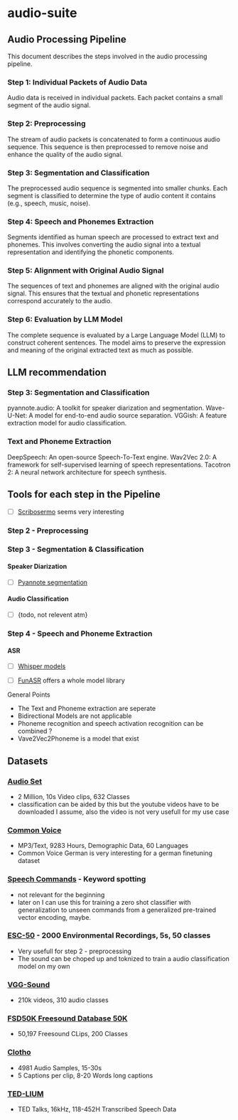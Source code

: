 # audio-suite

## Audio Processing Pipeline

This document describes the steps involved in the audio processing pipeline.

### Step 1: Individual Packets of Audio Data
Audio data is received in individual packets. Each packet contains a small segment of the audio signal.

### Step 2: Preprocessing
The stream of audio packets is concatenated to form a continuous audio sequence. This sequence is then preprocessed to remove noise and enhance the quality of the audio signal.

### Step 3: Segmentation and Classification
The preprocessed audio sequence is segmented into smaller chunks. Each segment is classified to determine the type of audio content it contains (e.g., speech, music, noise).

### Step 4: Speech and Phonemes Extraction
Segments identified as human speech are processed to extract text and phonemes. This involves converting the audio signal into a textual representation and identifying the phonetic components.

### Step 5: Alignment with Original Audio Signal
The sequences of text and phonemes are aligned with the original audio signal. This ensures that the textual and phonetic representations correspond accurately to the audio.

### Step 6: Evaluation by LLM Model
The complete sequence is evaluated by a Large Language Model (LLM) to construct coherent sentences. The model aims to preserve the expression and meaning of the original extracted text as much as possible.


## LLM recommendation

### Step 3: Segmentation and Classification
pyannote.audio: A toolkit for speaker diarization and segmentation.
Wave-U-Net: A model for end-to-end audio source separation.
VGGish: A feature extraction model for audio classification.

### Text and Phoneme Extraction
DeepSpeech: An open-source Speech-To-Text engine.
Wav2Vec 2.0: A framework for self-supervised learning of speech representations.
Tacotron 2: A neural network architecture for speech synthesis.


## Tools for each step in the Pipeline
- [ ] [Scribosermo](https://gitlab.com/Jaco-Assistant/Scribosermo) seems very interesting

### Step 2 - Preprocessing

### Step 3 - Segmentation & Classification
#### Speaker Diarization
- [ ] [Pyannote segmentation](https://huggingface.co/pyannote/segmentation-3.0)
#### Audio Classification
- [ ] {todo, not relevent atm}

### Step 4 - Speech and Phoneme Extraction
#### ASR
- [ ] [Whisper models](https://huggingface.co/openai?search_models=whisper)
- [ ] [FunASR](https://github.com/modelscope/FunASR) offers a whole model library



General Points
- The Text and Phoneme extraction are seperate
- Bidirectional Models are not applicable
- Phoneme recognition and speech activation recognition can be combined ?
- Vave2Vec2Phoneme is a model that exist


## Datasets

### [Audio Set](https://paperswithcode.com/dataset/audioset)
- 2 Million, 10s Video clips, 632 Classes
- classification can be aided by this but the youtube videos have to be downloaded I assume, also the video is not very usefull for my use case

### [Common Voice](https://paperswithcode.com/dataset/common-voice)
- MP3/Text, 9283 Hours, Demographic Data, 60 Languages
- Common Voice German is very interesting for a german finetuning dataset

### [Speech Commands](https://paperswithcode.com/dataset/speech-commands) - Keyword spotting
- not relevant for the beginning
- later on I can use this for training a zero shot classifier with generalization to unseen commands from a generalized pre-trained vector encoding, maybe.

### [ESC-50](https://paperswithcode.com/dataset/esc-50) - 2000 Environmental Recordings, 5s, 50 classes
- Very usefull for step 2 - preprocessing
- The sound can be choped up and toknized to train a audio classification model on my own

### [VGG-Sound](https://paperswithcode.com/dataset/vgg-sound)
- 210k videos, 310 audio classes

### [FSD50K Freesound Database 50K](https://paperswithcode.com/dataset/fsd50k)
- 50,197 Freesound CLips, 200 Classes

### [Clotho](https://paperswithcode.com/dataset/clotho)
- 4981 Audio Samples, 15-30s
- 5 Captions per clip, 8-20 Words long captions

### [TED-LIUM](https://paperswithcode.com/dataset/ted-lium-3)
- TED Talks, 16kHz, 118-452H Transcribed Speech Data
